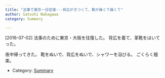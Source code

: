 ```yaml
---
title: "法事で東京一日往復---背広がきつくて、靴が痛くて痛くて"
author: Satoshi Nakagawa
category: Summary

---
```


[2016-07-02]  法事のために東京・大阪を往復した。
背広を着て、革靴をはいてった。

 夜中帰ってきた。
靴をぬいで、背広をぬいで、シャワーを浴びる。
ごくらく極楽。

- Category: [Summary](/categories.html#Summary)

